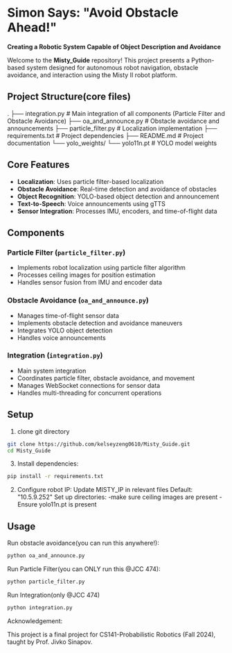 # Simon Says: "Avoid Obstacle Ahead!"
**Creating a Robotic System Capable of Object Description and Avoidance**


Welcome to the **Misty_Guide** repository! This project presents a Python-based system designed for autonomous robot navigation, obstacle avoidance, and interaction using the Misty II robot platform.


## Project Structure(core files)

. ├── integration.py # Main integration of all components (Particle Filter and Obstacle Avoidance) ├── oa_and_announce.py # Obstacle avoidance and announcements ├── particle_filter.py # Localization implementation ├── requirements.txt # Project dependencies ├── README.md # Project documentation └── yolo_weights/ └── yolo11n.pt # YOLO model weights




## Core Features

- **Localization**: Uses particle filter-based localization
- **Obstacle Avoidance**: Real-time detection and avoidance of obstacles
- **Object Recognition**: YOLO-based object detection and announcement
- **Text-to-Speech**: Voice announcements using gTTS
- **Sensor Integration**: Processes IMU, encoders, and time-of-flight data

## Components

### Particle Filter (`particle_filter.py`)
- Implements robot localization using particle filter algorithm
- Processes ceiling images for position estimation
- Handles sensor fusion from IMU and encoder data

### Obstacle Avoidance (`oa_and_announce.py`)
- Manages time-of-flight sensor data
- Implements obstacle detection and avoidance maneuvers
- Integrates YOLO object detection
- Handles voice announcements


### Integration (`integration.py`)
- Main system integration
- Coordinates particle filter, obstacle avoidance, and movement
- Manages WebSocket connections for sensor data
- Handles multi-threading for concurrent operations


## Setup
1. clone git directory
```bash
git clone https://github.com/kelseyzeng0610/Misty_Guide.git
cd Misty_Guide
```


3. Install dependencies:
```bash
pip install -r requirements.txt
```

2. Configure robot IP:
Update MISTY_IP in relevant files
Default: "10.5.9.252"
Set up directories:
-make sure ceiling images are present
-Ensure yolo11n.pt is present
## Usage

Run obstacle avoidance(you can run this anywhere!):
```bash
python oa_and_announce.py
``` 

Run Particle Filter(you can ONLY run this @JCC 474):
```bash
python particle_filter.py
```
Run Integration(only @JCC 474)
```bash
python integration.py

```


Acknowledgement:

This project is a final project for CS141-Probabilistic Robotics (Fall 2024), taught by Prof. Jivko Sinapov. 
